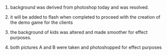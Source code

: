 1. background was derived from photoshop today and was resolved.

2. it will be added to flash when completed to proceed with the creation of the demo game for the clients

3. the background of kids was altered and made smoother for effect purposes.

4. both pictures A and B were taken and photoshopped for effect purposes